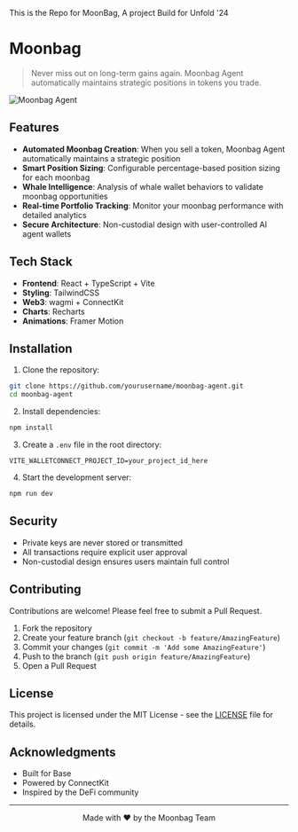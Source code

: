 This is the Repo for MoonBag, A project Build for Unfold '24

# Moonbag

> Never miss out on long-term gains again. Moonbag Agent automatically maintains strategic positions in tokens you trade.

![Moonbag Agent](https://images.unsplash.com/photo-1639762681485-074b7f938ba0?auto=format&fit=crop&q=80&w=2232&h=400)

## Features

- **Automated Moonbag Creation**: When you sell a token, Moonbag Agent automatically maintains a strategic position
- **Smart Position Sizing**: Configurable percentage-based position sizing for each moonbag
- **Whale Intelligence**: Analysis of whale wallet behaviors to validate moonbag opportunities
- **Real-time Portfolio Tracking**: Monitor your moonbag performance with detailed analytics
- **Secure Architecture**: Non-custodial design with user-controlled AI agent wallets

## Tech Stack

- **Frontend**: React + TypeScript + Vite
- **Styling**: TailwindCSS
- **Web3**: wagmi + ConnectKit
- **Charts**: Recharts
- **Animations**: Framer Motion

## Installation

1. Clone the repository:

```bash
git clone https://github.com/yourusername/moonbag-agent.git
cd moonbag-agent
```

2. Install dependencies:

```bash
npm install
```

3. Create a `.env` file in the root directory:

```env
VITE_WALLETCONNECT_PROJECT_ID=your_project_id_here
```

4. Start the development server:

```bash
npm run dev
```

## Security

- Private keys are never stored or transmitted
- All transactions require explicit user approval
- Non-custodial design ensures users maintain full control

## Contributing

Contributions are welcome! Please feel free to submit a Pull Request.

1. Fork the repository
2. Create your feature branch (`git checkout -b feature/AmazingFeature`)
3. Commit your changes (`git commit -m 'Add some AmazingFeature'`)
4. Push to the branch (`git push origin feature/AmazingFeature`)
5. Open a Pull Request

## License

This project is licensed under the MIT License - see the [LICENSE](LICENSE) file for details.

## Acknowledgments

- Built for Base
- Powered by ConnectKit
- Inspired by the DeFi community

---

<p align="center">Made with ❤️ by the Moonbag Team</p>

